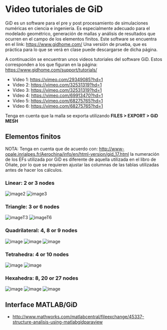 # Video tutoriales de GiD

GiD es un software para el pre y post procesamiento de simulaciones numéricas en ciencia e ingeniería. Es especialmente adecuado para el modelado geométrico, generación de mallas y análisis de resultados que ocurren en el campo de los elementos finitos. Este software se encuentra en el link: https://www.gidhome.com/ Una versión de prueba, que es práctica para lo que se verá en clase puede descargarse de dicha página.

A continuación se encuentran unos videos tutoriales del software GiD. Estos corresponden a los que figuran en la página: https://www.gidhome.com/support/tutorials/


* Video 1: https://vimeo.com/29349085?hd=1
* Video 2: https://vimeo.com/32531319?hd=1 
* Video 3: https://vimeo.com/32531319?hd=1
* Video 4: https://vimeo.com/69913470?hd=1
* Video 5: https://vimeo.com/68275765?hd=1
* Video 6: https://vimeo.com/68275765?hd=1

Tenga en cuenta que la malla se exporta utilizando **FILES > EXPORT > GiD MESH**

## Elementos finitos

NOTA: Tenga en cuenta que de acuerdo con: http://www-opale.inrialpes.fr/Aerochina/info/en/html-version/gid_17.html la numeración de los EFs utilizada por GiD es diferente de aquella utilizada en el libro de Oñate, por lo que se requieren ajustar las columnas de las tablas utilizadas antes de hacer los cálculos.

### Linear: 2 or 3 nodes

![image2](http://www-opale.inrialpes.fr/Aerochina/info/en/html-version/images/linea2.gif)
![image3](http://www-opale.inrialpes.fr/Aerochina/info/en/html-version/images/linea3.gif)


### Triangle: 3 or 6 nodes

![imageT3](http://www-opale.inrialpes.fr/Aerochina/info/en/html-version/images/triang3.gif)
![imageT6](http://www-opale.inrialpes.fr/Aerochina/info/en/html-version/images/triang6.gif)


### Quadrilateral: 4, 8 or 9 nodes

![image](http://www-opale.inrialpes.fr/Aerochina/info/en/html-version/images/cuad4.gif)
![image](http://www-opale.inrialpes.fr/Aerochina/info/en/html-version/images/cuad8.gif)
![image](http://www-opale.inrialpes.fr/Aerochina/info/en/html-version/images/cuad9.gif)


### Tetrahedra: 4 or 10 nodes

![image](http://www-opale.inrialpes.fr/Aerochina/info/en/html-version/images/tetra4.gif)
![image](http://www-opale.inrialpes.fr/Aerochina/info/en/html-version/images/tetra10.gif)

### Hexahedra: 8, 20 or 27 nodes

![image](http://www-opale.inrialpes.fr/Aerochina/info/en/html-version/images/hexa8.gif)
![image](http://www-opale.inrialpes.fr/Aerochina/info/en/html-version/images/hexa20.gif)
![image](http://www-opale.inrialpes.fr/Aerochina/info/en/html-version/images/hexa27.gif)

## Interface MATLAB/GiD
* http://www.mathworks.com/matlabcentral/fileexchange/45337-structure-analisis-using-matlabgidparaview